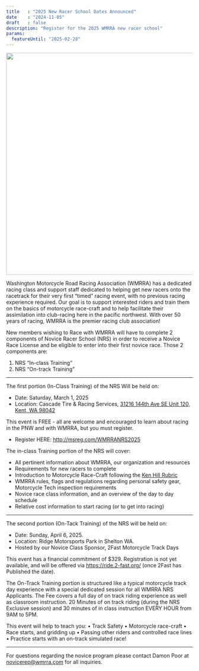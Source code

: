 ```yaml
---
title   : "2025 New Racer School Dates Announced"
date    : "2024-11-05"
draft   : false
description: "Register for the 2025 WMRRA new racer school"
params: 
  featureUntil: "2025-02-28"
---
```


<div class="news-hero-image">
  <img src="/images/2025_NRS.jpg" width="600">
</div>


Washington Motorcycle Road Racing Association (WMRRA) has a dedicated racing class and support staff dedicated to helping get new racers onto the racetrack for their very first “timed” racing event, with no previous racing experience required. Our goal is to support interested riders and train them on the basics of motorcycle race-craft and to help facilitate their assimilation into club-racing here in the pacific northwest.  With over 50 years of racing, WMRRA is the premier racing club association!

New members wishing to Race with WMRRA will have to complete 2 components of Novice Racer School (NRS) in order to receive a Novice Race License and be eligible to enter into their first novice race. Those 2 components are: 
1) NRS “In-class Training” 
2) NRS “On-track Training”

---

The first portion (In-Class Training) of the NRS Will be held on: 
* Date: Saturday, March 1, 2025
* Location: Cascade Tire & Racing Services, 
[31216 144th Ave SE Unit 120, Kent, WA 98042](https://maps.app.goo.gl/34F4NXrZVLpimAEE9)

This event is FREE - all are welcome and encouraged to learn about racing in the PNW and with WMRRA, but you must register.
* Register HERE: http://msreg.com/WMRRANRS2025

The in-class Training portion of the NRS will cover:
* All pertinent information about WMRRA, our organization and resources
* Requirements for new racers to complete
* Introduction to Motorcycle Race-Craft following the [Ken Hill Rubric](https://substack.com/@kenhill)
* WMRRA rules, flags and regulations regarding personal safety gear, Motorcycle Tech inspection requirements
* Novice race class information, and an overview of the day to day schedule 
* Relative cost information to start racing (or to get into racing)

---

The second portion (On-Tack Training) of the NRS will be held on:
* Date: Sunday, April 6, 2025.  
* Location: Ridge Motorsports Park in Shelton WA.  
* Hosted by our Novice Class Sponsor, 2Fast Motorcycle Track Days

This event has a financial commitment of $329.  Registration is not yet available, and will be offered via https://ride.2-fast.org/ (once 2Fast has Published the date).

The On-Track Training portion is structured like a typical motorcycle track day experience with a special dedicated session for all WMRRA NRS Applicants.  The Fee covers a full day of on track riding experience as well as classroom instruction. 20 Minutes of on track riding (during the NRS Exclusive session) and 30 minutes of in class instruction EVERY HOUR from 9AM to 5PM.

This event will help to teach you:
•	Track Safety
•	Motorcycle race-craft 
•	Race starts, and gridding up 
•	Passing other riders and controlled race lines
•	Practice starts with an on-track simulated race! 

---

For questions regarding the novice program please contact Damon Poor at [novicerep@wmrra.com](mailto:novicerep@wmrra.com) for all inquiries.
